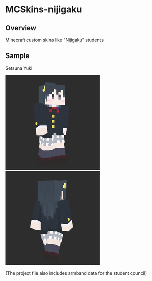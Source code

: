 # MCSkins-nijigaku

## Overview

Minecraft custom skins like "[Nijigaku](https://www.lovelive-anime.jp/nijigasaki/)" students

## Sample

Setsuna Yuki

![Front](./front.png)
![Rear](./rear.png)

(The project file also includes armband data for the student council)
